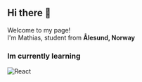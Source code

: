 ## Hi there 👋


<p>Welcome to my page! </br> I'm Mathias, student from <b>Ålesund, Norway</b></p>
<h3>Im currently learning</h3>
<p>
  <img alt="React" src="https://img.shields.io/badge/html5-45b8d8?style=flat-square&logo=react&logoColor=white" />
</p>
